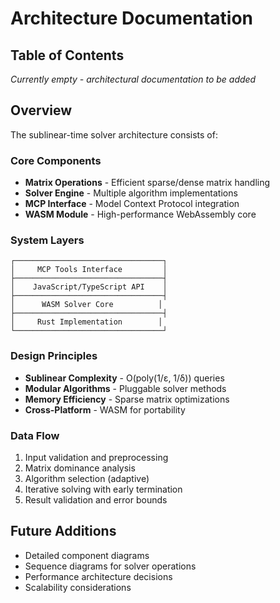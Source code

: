 # Architecture Documentation

## Table of Contents

*Currently empty - architectural documentation to be added*

## Overview

The sublinear-time solver architecture consists of:

### Core Components
- **Matrix Operations** - Efficient sparse/dense matrix handling
- **Solver Engine** - Multiple algorithm implementations
- **MCP Interface** - Model Context Protocol integration
- **WASM Module** - High-performance WebAssembly core

### System Layers

```
┌─────────────────────────────────┐
│     MCP Tools Interface         │
├─────────────────────────────────┤
│    JavaScript/TypeScript API    │
├─────────────────────────────────┤
│      WASM Solver Core          │
├─────────────────────────────────┤
│     Rust Implementation        │
└─────────────────────────────────┘
```

### Design Principles
- **Sublinear Complexity** - O(poly(1/ε, 1/δ)) queries
- **Modular Algorithms** - Pluggable solver methods
- **Memory Efficiency** - Sparse matrix optimizations
- **Cross-Platform** - WASM for portability

### Data Flow
1. Input validation and preprocessing
2. Matrix dominance analysis
3. Algorithm selection (adaptive)
4. Iterative solving with early termination
5. Result validation and error bounds

## Future Additions
- Detailed component diagrams
- Sequence diagrams for solver operations
- Performance architecture decisions
- Scalability considerations